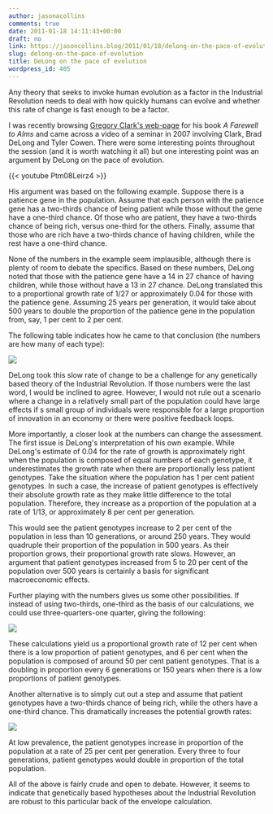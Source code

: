```yaml
---
author: jasonacollins
comments: true
date: 2011-01-18 14:11:43+00:00
draft: no
link: https://jasoncollins.blog/2011/01/18/delong-on-the-pace-of-evolution/
slug: delong-on-the-pace-of-evolution
title: DeLong on the pace of evolution
wordpress_id: 405
---
```


Any theory that seeks to invoke human evolution as a factor in the Industrial Revolution needs to deal with how quickly humans can evolve and whether this rate of change is fast enough to be a factor.

I was recently browsing [Gregory Clark's web-page](http://www.econ.ucdavis.edu/faculty/gclark/a_farewell_to_alms.html) for his book _A Farewell to Alms_ and came across a video of a seminar in 2007 involving Clark, Brad DeLong and Tyler Cowen. There were some interesting points throughout the session (and it is worth watching it all) but one interesting point was an argument by DeLong on the pace of evolution.

{{< youtube Ptm08Leirz4 >}}

His argument was based on the following example. Suppose there is a patience gene in the population. Assume that each person with the patience gene has a two-thirds chance of being patient while those without the gene have a one-third chance. Of those who are patient, they have a two-thirds chance of being rich, versus one-third for the others. Finally, assume that those who are rich have a two-thirds chance of having children, while the rest have a one-third chance.

None of the numbers in the example seem implausible, although there is plenty of room to debate the specifics. Based on these numbers, DeLong noted that those with the patience gene have a 14 in 27 chance of having children, while those without have a 13 in 27 chance. DeLong translated this to a proportional growth rate of 1/27 or approximately 0.04 for those with the patience gene. Assuming 25 years per generation, it would take about 500 years to double the proportion of the patience gene in the population from, say, 1 per cent to 2 per cent.

The following table indicates how he came to that conclusion (the numbers are how many of each type):

![](/img/2011-01-18-delong-on-the-pace-of-evolution/delong-1.png)

DeLong took this slow rate of change to be a challenge for any genetically based theory of the Industrial Revolution. If those numbers were the last word, I would be inclined to agree. However, I would not rule out a scenario where a change in a relatively small part of the population could have large effects if s small group of individuals were responsible for a large proportion of innovation in an economy or there were positive feedback loops.

More importantly, a closer look at the numbers can change the assessment. The first issue is DeLong's interpretation of his own example. While DeLong's estimate of 0.04 for the rate of growth is approximately right when the population is composed of equal numbers of each genotype, it underestimates the growth rate when there are proportionally less patient genotypes. Take the situation where the population has 1 per cent patient genotypes. In such a case, the increase of patient genotypes is effectively their absolute growth rate as they make little difference to the total population. Therefore, they increase as a proportion of the population at a rate of 1/13, or approximately 8 per cent per generation.

This would see the patient genotypes increase to 2 per cent of the population in less than 10 generations, or around 250 years. They would quadruple their proportion of the population in 500 years. As their proportion grows, their proportional growth rate slows. However, an argument that patient genotypes increased from 5 to 20 per cent of the population over 500 years is certainly a basis for significant macroeconomic effects.

Further playing with the numbers gives us some other possibilities. If instead of using two-thirds, one-third as the basis of our calculations, we could use three-quarters-one quarter, giving the following:

![](/img/2011-01-18-delong-on-the-pace-of-evolution/delong-2.png)

These calculations yield us a proportional growth rate of 12 per cent when there is a low proportion of patient genotypes, and 6 per cent when the population is composed of around 50 per cent patient genotypes. That is a doubling in proportion every 6 generations or 150 years when there is a low proportions of patient genotypes.

Another alternative is to simply cut out a step and assume that patient genotypes have a two-thirds chance of being rich, while the others have a one-third chance. This dramatically increases the potential growth rates:

![](/img/2011-01-18-delong-on-the-pace-of-evolution/delong-3.png)

At low prevalence, the patient genotypes increase in proportion of the population at a rate of 25 per cent per generation. Every three to four generations, patient genotypes would double in proportion of the total population.

All of the above is fairly crude and open to debate. However, it seems to indicate that genetically based hypotheses about the Industrial Revolution are robust to this particular back of the envelope calculation.

